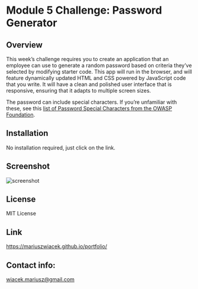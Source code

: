 # Module 5 Challenge: Password Generator

## Overview
 
This week’s challenge requires you to create an application that an employee can use to generate a random password based on criteria they’ve selected by modifying starter code. This app will run in the browser, and will feature dynamically updated HTML and CSS powered by JavaScript code that you write. It will have a clean and polished user interface that is responsive, ensuring that it adapts to multiple screen sizes.

The password can include special characters. If you’re unfamiliar with these, see this [list of Password Special Characters from the OWASP Foundation](https://www.owasp.org/index.php/Password_special_characters).

## Installation

No installation required, just click on the link.

## Screenshot

![screenshot](images/screenshot.jpeg)

## License

MIT License

## Link

https://mariuszwiacek.github.io/portfolio/


## Contact info: 
wiacek.mariusz@gmail.com

